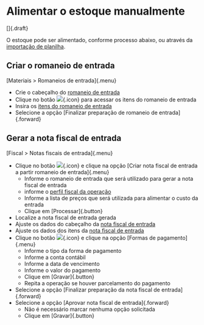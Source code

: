 # Alimentar o estoque manualmente

[]{.draft}

O estoque pode ser alimentado, conforme processo abaixo, ou através da [importação de planilha](incomingListOpImport).

## Criar o romaneio de entrada

[Materiais > Romaneios de entrada]{.menu} 

* Crie o cabeçalho do [romaneio de entrada](incomingList/incomingList)
* Clique no botão ![](https://static.zenerp.app.br/icons/action-child.svg){.icon} para acessar os itens do romaneio de entrada
* Insira os [itens do romaneio de entrada](incomingList/incomingListItem)
* Selecione a opção [Finalizar preparação de romaneio de entrada]{.forward}

## Gerar a nota fiscal de entrada

[Fiscal > Notas fiscais de entrada]{.menu} 

* Clique no botão ![](https://static.zenerp.app.br/icons/action-more-toolbar.svg){.icon} e clique na opção [Criar nota fiscal de entrada a partir romaneio de entrada]{.menu}
    * Informe o romaneio de entrada que será utilizado para gerar a nota fiscal de entrada
    * informe o [perfil fiscal da operação](./../fiscal/fiscalProfileOperation)
    * Informe a lista de preços que será utilizada para alimentar o custo da entrada
    * Clique em [Processar]{.button}
* Localize a nota fiscal de entrada gerada
* Ajuste os dados do cabeçalho da [nota fiscal de entrada](./../fiscal/incomingInvoice/incomingInvoice)
* Ajuste os dados dos itens da [nota fiscal de entrada](./../fiscal/incomingInvoice/incomingInvoiceItem)
* Clique no botão ![](https://static.zenerp.app.br/icons/action-more-toolbar.svg){.icon} e clique na opção [Formas de pagamento]{.menu}
    * Informe o tipo da forma de pagamento
    * Informe a conta contábil
    * Informe a data de vencimento
    * Informe o valor do pagamento
    * Clique em [Gravar]{.button}
    * Repita a operação se houver parcelamento do pagamento
* Selecione a opção [Finalizar preparação da nota fiscal de entrada]{.forward}
* Selecione a opção [Aprovar nota fiscal de entrada]{.forward}
    * Não é necessário marcar nenhuma opção solicitada
    * Clique em [Gravar]{.button}    
